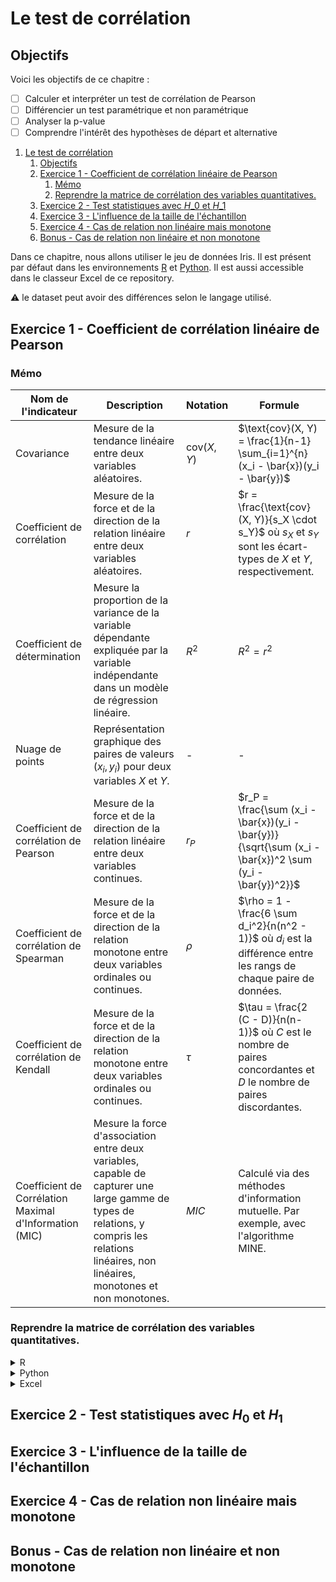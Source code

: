 # Le test de corrélation

## Objectifs
Voici les objectifs de ce chapitre :
- [ ] Calculer et interpréter un test de corrélation de Pearson
- [ ] Différencier un test paramétrique et non paramétrique 
- [ ] Analyser la p-value
- [ ] Comprendre l'intérêt des hypothèses de départ et alternative

1. [Le test de corrélation](#le-test-de-corrélation)
   1. [Objectifs](#objectifs)
   2. [Exercice 1 - Coefficient de corrélation linéaire de Pearson](#exercice-1---coefficient-de-corrélation-linéaire-de-pearson)
      1. [Mémo](#mémo)
      2. [Reprendre la matrice de corrélation des variables quantitatives.](#reprendre-la-matrice-de-corrélation-des-variables-quantitatives)
   3. [Exercice 2 - Test statistiques avec $H\_0$ et $H\_1$](#exercice-2---test-statistiques-avec-h_0-et-h_1)
   4. [Exercice 3 - L'influence de la taille de l'échantillon](#exercice-3---linfluence-de-la-taille-de-léchantillon)
   5. [Exercice 4 - Cas de relation non linéaire mais monotone](#exercice-4---cas-de-relation-non-linéaire-mais-monotone)
   6. [Bonus - Cas de relation non linéaire et non monotone](#bonus---cas-de-relation-non-linéaire-et-non-monotone)

Dans ce chapitre, nous allons utiliser le jeu de données Iris. Il est présent par défaut dans les environnements [R](https://rdrr.io/snippets/) et [Python](https://colab.research.google.com/). Il est aussi accessible dans le classeur Excel de ce repository.

:warning: le dataset peut avoir des différences selon le langage utilisé.

## Exercice 1 - Coefficient de corrélation linéaire de Pearson

### Mémo
| Nom de l'indicateur | Description    | Notation | Formule                          |
|---------------------|----------------|----------|----------------------------------|
| Covariance   | Mesure de la tendance linéaire entre deux variables aléatoires. | $\text{cov}(X, Y)$ | $\text{cov}(X, Y) = \frac{1}{n-1} \sum_{i=1}^{n} (x_i - \bar{x})(y_i - \bar{y})$ |
| Coefficient de corrélation | Mesure de la force et de la direction de la relation linéaire entre deux variables aléatoires. | $r$ | $r = \frac{\text{cov}(X, Y)}{s_X \cdot s_Y}$ où $s_X$ et $s_Y$ sont les écart-types de $X$ et $Y$, respectivement. |
| Coefficient de détermination | Mesure la proportion de la variance de la variable dépendante expliquée par la variable indépendante dans un modèle de régression linéaire. | $R^2$ | $R^2 = r^2$ |
| Nuage de points           | Représentation graphique des paires de valeurs $(x_i, y_i)$ pour deux variables $X$ et $Y$. | - | - |
| Coefficient de corrélation de Pearson | Mesure de la force et de la direction de la relation linéaire entre deux variables continues. | $r_P$                | $r_P = \frac{\sum (x_i - \bar{x})(y_i - \bar{y})}{\sqrt{\sum (x_i - \bar{x})^2 \sum (y_i - \bar{y})^2}}$    |
| Coefficient de corrélation de Spearman | Mesure de la force et de la direction de la relation monotone entre deux variables ordinales ou continues. | $\rho$                | $\rho = 1 - \frac{6 \sum d_i^2}{n(n^2 - 1)}$ où $d_i$ est la différence entre les rangs de chaque paire de données. |
| Coefficient de corrélation de Kendall | Mesure de la force et de la direction de la relation monotone entre deux variables ordinales ou continues. | $\tau$                | $\tau = \frac{2 (C - D)}{n(n-1)}$ où $C$ est le nombre de paires concordantes et $D$ le nombre de paires discordantes. |
| Coefficient de Corrélation Maximal d'Information (MIC) | Mesure la force d'association entre deux variables, capable de capturer une large gamme de types de relations, y compris les relations linéaires, non linéaires, monotones et non monotones. | $MIC$ | Calculé via des méthodes d'information mutuelle. Par exemple, avec l'algorithme MINE. |

### Reprendre la matrice de corrélation des variables quantitatives. 
<details>
<summary>R</summary>

```r
```
</details>

<details>
<summary>Python</summary>

```python
```
</details>

<details>
<summary>Excel</summary>

```
```
</details>


## Exercice 2 - Test statistiques avec $H_0$ et $H_1$

## Exercice 3 - L'influence de la taille de l'échantillon

## Exercice 4 - Cas de relation non linéaire mais monotone

## Bonus - Cas de relation non linéaire et non monotone
